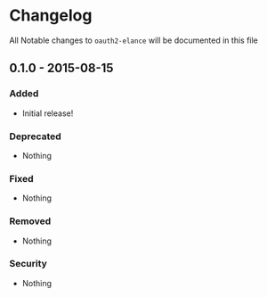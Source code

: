 # Changelog
All Notable changes to `oauth2-elance` will be documented in this file

## 0.1.0 - 2015-08-15

### Added
- Initial release!

### Deprecated
- Nothing

### Fixed
- Nothing

### Removed
- Nothing

### Security
- Nothing
